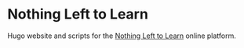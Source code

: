 # Nothing Left to Learn

Hugo website and scripts for the [Nothing Left to Learn](https://www.nothinglefttolearn.com) online platform.
